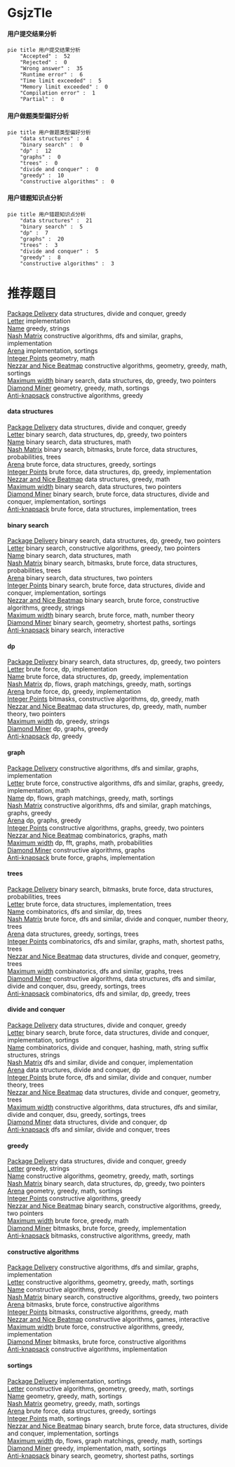 # GsjzTle
<!-- tabs:start -->
#### **用户提交结果分析**

```mermaid
pie title 用户提交结果分析
    "Accepted" :  52
    "Rejected" :  0
    "Wrong answer" :  35
    "Runtime error" :  6
    "Time limit exceeded" :  5
    "Memory limit exceeded" :  0
    "Compilation error" :  1
    "Partial" :  0
```
#### **用户做题类型偏好分析**

```mermaid
pie title 用户做题类型偏好分析
    "data structures" :  4
    "binary search" :  0
    "dp" :  12
    "graphs" :  0
    "trees" :  0
    "divide and conquer" :  0
    "greedy" :  10
    "constructive algorithms" :  0
```
#### **用户错题知识点分析**

```mermaid
pie title 用户错题知识点分析
    "data structures" :  21
    "binary search" :  5
    "dp" :  7
    "graphs" :  20
    "trees" :  3
    "divide and conquer" :  5
    "greedy" :  8
    "constructive algorithms" :  3
```
<!-- tabs:end -->
# 推荐题目
[Package Delivery](http://codeforces.com/problemset/problem/627/C)		data structures,
                        divide and conquer,
                        greedy		  
[Letter](http://codeforces.com/problemset/problem/14/A)		implementation		  
[Name](http://codeforces.com/problemset/problem/180/D)		greedy,
                        strings		  
[Nash Matrix](http://codeforces.com/problemset/problem/1316/D)		constructive algorithms,
                        dfs and similar,
                        graphs,
                        implementation		  
[Arena](http://codeforces.com/problemset/problem/1487/A)		implementation,
                        sortings		  
[Integer Points](http://codeforces.com/problemset/problem/1248/A)		geometry,
                        math		  
[Nezzar and Nice Beatmap](http://codeforces.com/problemset/problem/1477/C)		constructive algorithms,
                        geometry,
                        greedy,
                        math,
                        sortings		  
[Maximum width](http://codeforces.com/problemset/problem/1492/C)		binary search,
                        data structures,
                        dp,
                        greedy,
                        two pointers		  
[Diamond Miner](https://codeforces.com/contest/1496/problem/C)		geometry,
                        greedy,
                        math,
                        sortings		  
[Anti-knapsack](http://codeforces.com/problemset/problem/1493/A)		constructive algorithms,
                        greedy		  
<!-- tabs:start -->
#### **data structures**
[Package Delivery](http://codeforces.com/problemset/problem/627/C)		data structures,
                        divide and conquer,
                        greedy		  
[Letter](http://codeforces.com/problemset/problem/1492/C)		binary search,
                        data structures,
                        dp,
                        greedy,
                        two pointers		  
[Name](http://codeforces.com/problemset/problem/1490/G)		binary search,
                        data structures,
                        math		  
[Nash Matrix](http://codeforces.com/problemset/problem/1479/D)		binary search,
                        bitmasks,
                        brute force,
                        data structures,
                        probabilities,
                        trees		  
[Arena](http://codeforces.com/problemset/problem/1497/A)		brute force,
                        data structures,
                        greedy,
                        sortings		  
[Integer Points](http://codeforces.com/problemset/problem/1491/C)		brute force,
                        data structures,
                        dp,
                        greedy,
                        implementation		  
[Nezzar and Nice Beatmap](http://codeforces.com/problemset/problem/1492/B)		data structures,
                        greedy,
                        math		  
[Maximum width](http://codeforces.com/problemset/problem/1436/E)		binary search,
                        data structures,
                        two pointers		  
[Diamond Miner](http://codeforces.com/problemset/problem/1461/D)		binary search,
                        brute force,
                        data structures,
                        divide and conquer,
                        implementation,
                        sortings		  
[Anti-knapsack](http://codeforces.com/problemset/problem/1511/C)		brute force,
                        data structures,
                        implementation,
                        trees		  
#### **binary search**
[Package Delivery](http://codeforces.com/problemset/problem/1492/C)		binary search,
                        data structures,
                        dp,
                        greedy,
                        two pointers		  
[Letter](http://codeforces.com/problemset/problem/1463/D)		binary search,
                        constructive algorithms,
                        greedy,
                        two pointers		  
[Name](http://codeforces.com/problemset/problem/1490/G)		binary search,
                        data structures,
                        math		  
[Nash Matrix](http://codeforces.com/problemset/problem/1479/D)		binary search,
                        bitmasks,
                        brute force,
                        data structures,
                        probabilities,
                        trees		  
[Arena](http://codeforces.com/problemset/problem/1436/E)		binary search,
                        data structures,
                        two pointers		  
[Integer Points](http://codeforces.com/problemset/problem/1461/D)		binary search,
                        brute force,
                        data structures,
                        divide and conquer,
                        implementation,
                        sortings		  
[Nezzar and Nice Beatmap](http://codeforces.com/problemset/problem/1493/C)		binary search,
                        brute force,
                        constructive algorithms,
                        greedy,
                        strings		  
[Maximum width](http://codeforces.com/problemset/problem/1487/D)		binary search,
                        brute force,
                        math,
                        number theory		  
[Diamond Miner](http://codeforces.com/problemset/problem/1486/B)		binary search,
                        geometry,
                        shortest paths,
                        sortings		  
[Anti-knapsack](http://codeforces.com/problemset/problem/1486/C1)		binary search,
                        interactive		  
#### **dp**
[Package Delivery](http://codeforces.com/problemset/problem/1492/C)		binary search,
                        data structures,
                        dp,
                        greedy,
                        two pointers		  
[Letter](https://codeforces.com/contest/1457/problem/C)		brute force,
                        dp,
                        implementation		  
[Name](http://codeforces.com/problemset/problem/1491/C)		brute force,
                        data structures,
                        dp,
                        greedy,
                        implementation		  
[Nash Matrix](http://codeforces.com/problemset/problem/1437/C)		dp,
                        flows,
                        graph matchings,
                        greedy,
                        math,
                        sortings		  
[Arena](http://codeforces.com/problemset/problem/1499/B)		brute force,
                        dp,
                        greedy,
                        implementation		  
[Integer Points](http://codeforces.com/problemset/problem/1491/D)		bitmasks,
                        constructive algorithms,
                        dp,
                        greedy,
                        math		  
[Nezzar and Nice Beatmap](http://codeforces.com/problemset/problem/1497/E1)		data structures,
                        dp,
                        greedy,
                        math,
                        number theory,
                        two pointers		  
[Maximum width](http://codeforces.com/problemset/problem/1466/C)		dp,
                        greedy,
                        strings		  
[Diamond Miner](http://codeforces.com/problemset/problem/1476/C)		dp,
                        graphs,
                        greedy		  
[Anti-knapsack](http://codeforces.com/problemset/problem/1509/C)		dp,
                        greedy		  
#### **graph**
[Package Delivery](http://codeforces.com/problemset/problem/1316/D)		constructive algorithms,
                        dfs and similar,
                        graphs,
                        implementation		  
[Letter](http://codeforces.com/problemset/problem/1487/C)		brute force,
                        constructive algorithms,
                        dfs and similar,
                        graphs,
                        greedy,
                        implementation,
                        math		  
[Name](http://codeforces.com/problemset/problem/1437/C)		dp,
                        flows,
                        graph matchings,
                        greedy,
                        math,
                        sortings		  
[Nash Matrix](http://codeforces.com/problemset/problem/1470/D)		constructive algorithms,
                        dfs and similar,
                        graph matchings,
                        graphs,
                        greedy		  
[Arena](http://codeforces.com/problemset/problem/1476/C)		dp,
                        graphs,
                        greedy		  
[Integer Points](http://codeforces.com/problemset/problem/1304/D)		constructive algorithms,
                        graphs,
                        greedy,
                        two pointers		  
[Nezzar and Nice Beatmap](http://codeforces.com/problemset/problem/1475/C)		combinatorics,
                        graphs,
                        math		  
[Maximum width](http://codeforces.com/problemset/problem/553/E)		dp,
                        fft,
                        graphs,
                        math,
                        probabilities		  
[Diamond Miner](http://codeforces.com/problemset/problem/1495/C)		constructive algorithms,
                        graphs		  
[Anti-knapsack](http://codeforces.com/problemset/problem/1510/K)		brute force,
                        graphs,
                        implementation		  
#### **trees**
[Package Delivery](http://codeforces.com/problemset/problem/1479/D)		binary search,
                        bitmasks,
                        brute force,
                        data structures,
                        probabilities,
                        trees		  
[Letter](http://codeforces.com/problemset/problem/1511/C)		brute force,
                        data structures,
                        implementation,
                        trees		  
[Name](http://codeforces.com/problemset/problem/1499/F)		combinatorics,
                        dfs and similar,
                        dp,
                        trees		  
[Nash Matrix](http://codeforces.com/problemset/problem/1491/E)		brute force,
                        dfs and similar,
                        divide and conquer,
                        number theory,
                        trees		  
[Arena](http://codeforces.com/problemset/problem/1466/D)		data structures,
                        greedy,
                        sortings,
                        trees		  
[Integer Points](http://codeforces.com/problemset/problem/1495/D)		combinatorics,
                        dfs and similar,
                        graphs,
                        math,
                        shortest paths,
                        trees		  
[Nezzar and Nice Beatmap](http://codeforces.com/problemset/problem/1303/G)		data structures,
                        divide and conquer,
                        geometry,
                        trees		  
[Maximum width](http://codeforces.com/problemset/problem/1454/E)		combinatorics,
                        dfs and similar,
                        graphs,
                        trees		  
[Diamond Miner](http://codeforces.com/problemset/problem/1494/D)		constructive algorithms,
                        data structures,
                        dfs and similar,
                        divide and conquer,
                        dsu,
                        greedy,
                        sortings,
                        trees		  
[Anti-knapsack](http://codeforces.com/problemset/problem/1292/C)		combinatorics,
                        dfs and similar,
                        dp,
                        greedy,
                        trees		  
#### **divide and conquer**
[Package Delivery](http://codeforces.com/problemset/problem/627/C)		data structures,
                        divide and conquer,
                        greedy		  
[Letter](http://codeforces.com/problemset/problem/1461/D)		binary search,
                        brute force,
                        data structures,
                        divide and conquer,
                        implementation,
                        sortings		  
[Name](http://codeforces.com/problemset/problem/1466/G)		combinatorics,
                        divide and conquer,
                        hashing,
                        math,
                        string suffix structures,
                        strings		  
[Nash Matrix](http://codeforces.com/problemset/problem/1490/D)		dfs and similar,
                        divide and conquer,
                        implementation		  
[Arena](https://codeforces.com/contest/1483/problem/C)		data structures,
                        divide and conquer,
                        dp		  
[Integer Points](http://codeforces.com/problemset/problem/1491/E)		brute force,
                        dfs and similar,
                        divide and conquer,
                        number theory,
                        trees		  
[Nezzar and Nice Beatmap](http://codeforces.com/problemset/problem/1303/G)		data structures,
                        divide and conquer,
                        geometry,
                        trees		  
[Maximum width](http://codeforces.com/problemset/problem/1494/D)		constructive algorithms,
                        data structures,
                        dfs and similar,
                        divide and conquer,
                        dsu,
                        greedy,
                        sortings,
                        trees		  
[Diamond Miner](http://codeforces.com/problemset/problem/1482/E)		data structures,
                        divide and conquer,
                        dp		  
[Anti-knapsack](http://codeforces.com/problemset/problem/566/C)		dfs and similar,
                        divide and conquer,
                        trees		  
#### **greedy**
[Package Delivery](http://codeforces.com/problemset/problem/627/C)		data structures,
                        divide and conquer,
                        greedy		  
[Letter](http://codeforces.com/problemset/problem/180/D)		greedy,
                        strings		  
[Name](http://codeforces.com/problemset/problem/1477/C)		constructive algorithms,
                        geometry,
                        greedy,
                        math,
                        sortings		  
[Nash Matrix](http://codeforces.com/problemset/problem/1492/C)		binary search,
                        data structures,
                        dp,
                        greedy,
                        two pointers		  
[Arena](https://codeforces.com/contest/1496/problem/C)		geometry,
                        greedy,
                        math,
                        sortings		  
[Integer Points](http://codeforces.com/problemset/problem/1493/A)		constructive algorithms,
                        greedy		  
[Nezzar and Nice Beatmap](http://codeforces.com/problemset/problem/1463/D)		binary search,
                        constructive algorithms,
                        greedy,
                        two pointers		  
[Maximum width](http://codeforces.com/problemset/problem/1462/C)		brute force,
                        greedy,
                        math		  
[Diamond Miner](http://codeforces.com/problemset/problem/1494/B)		bitmasks,
                        brute force,
                        greedy,
                        implementation		  
[Anti-knapsack](http://codeforces.com/problemset/problem/1492/D)		bitmasks,
                        constructive algorithms,
                        greedy,
                        math		  
#### **constructive algorithms**
[Package Delivery](http://codeforces.com/problemset/problem/1316/D)		constructive algorithms,
                        dfs and similar,
                        graphs,
                        implementation		  
[Letter](http://codeforces.com/problemset/problem/1477/C)		constructive algorithms,
                        geometry,
                        greedy,
                        math,
                        sortings		  
[Name](http://codeforces.com/problemset/problem/1493/A)		constructive algorithms,
                        greedy		  
[Nash Matrix](http://codeforces.com/problemset/problem/1463/D)		binary search,
                        constructive algorithms,
                        greedy,
                        two pointers		  
[Arena](https://codeforces.com/contest/1456/problem/B)		bitmasks,
                        brute force,
                        constructive algorithms		  
[Integer Points](http://codeforces.com/problemset/problem/1492/D)		bitmasks,
                        constructive algorithms,
                        greedy,
                        math		  
[Nezzar and Nice Beatmap](https://codeforces.com/contest/1504/problem/D)		constructive algorithms,
                        games,
                        interactive		  
[Maximum width](https://codeforces.com/contest/1483/problem/A)		brute force,
                        constructive algorithms,
                        greedy,
                        implementation		  
[Diamond Miner](https://codeforces.com/contest/1457/problem/D)		bitmasks,
                        brute force,
                        constructive algorithms		  
[Anti-knapsack](http://codeforces.com/problemset/problem/1513/A)		constructive algorithms,
                        implementation		  
#### **sortings**
[Package Delivery](http://codeforces.com/problemset/problem/1487/A)		implementation,
                        sortings		  
[Letter](http://codeforces.com/problemset/problem/1477/C)		constructive algorithms,
                        geometry,
                        greedy,
                        math,
                        sortings		  
[Name](https://codeforces.com/contest/1496/problem/C)		geometry,
                        greedy,
                        math,
                        sortings		  
[Nash Matrix](http://codeforces.com/problemset/problem/1495/A)		geometry,
                        greedy,
                        math,
                        sortings		  
[Arena](http://codeforces.com/problemset/problem/1497/A)		brute force,
                        data structures,
                        greedy,
                        sortings		  
[Integer Points](http://codeforces.com/problemset/problem/1427/A)		math,
                        sortings		  
[Nezzar and Nice Beatmap](http://codeforces.com/problemset/problem/1461/D)		binary search,
                        brute force,
                        data structures,
                        divide and conquer,
                        implementation,
                        sortings		  
[Maximum width](http://codeforces.com/problemset/problem/1437/C)		dp,
                        flows,
                        graph matchings,
                        greedy,
                        math,
                        sortings		  
[Diamond Miner](http://codeforces.com/problemset/problem/1473/A)		greedy,
                        implementation,
                        math,
                        sortings		  
[Anti-knapsack](http://codeforces.com/problemset/problem/1486/B)		binary search,
                        geometry,
                        shortest paths,
                        sortings		  
<!-- tabs:end -->
